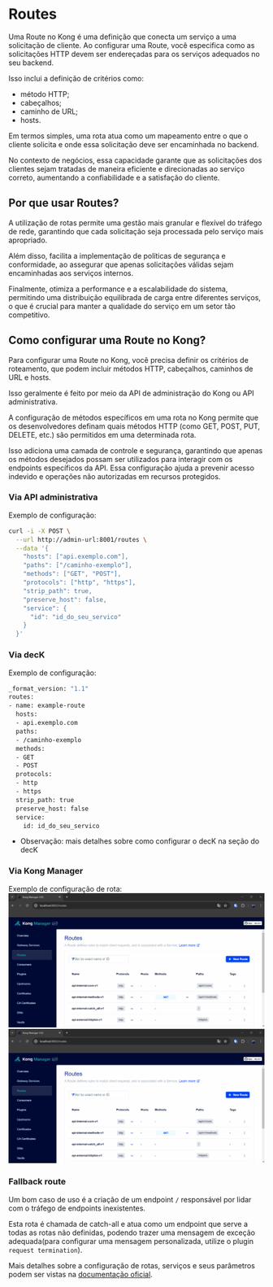 # Routes

Uma Route no Kong é uma definição que conecta um serviço a uma solicitação de cliente. Ao configurar uma Route, você especifica como as solicitações HTTP devem ser endereçadas para os serviços adequados no seu backend.

Isso inclui a definição de critérios como:

- método HTTP;
- cabeçalhos;
- caminho de URL;
- hosts.

Em termos simples, uma rota atua como um mapeamento entre o que o cliente solicita e onde essa solicitação deve ser encaminhada no backend.

No contexto de negócios, essa capacidade garante que as solicitações dos clientes sejam tratadas de maneira eficiente e direcionadas ao serviço correto, aumentando a confiabilidade e a satisfação do cliente.

## Por que usar Routes?

A utilização de rotas permite uma gestão mais granular e flexível do tráfego de rede, garantindo que cada solicitação seja processada pelo serviço mais apropriado.

Além disso, facilita a implementação de políticas de segurança e conformidade, ao assegurar que apenas solicitações válidas sejam encaminhadas aos serviços internos.

Finalmente, otimiza a performance e a escalabilidade do sistema, permitindo uma distribuição equilibrada de carga entre diferentes serviços, o que é crucial para manter a qualidade do serviço em um setor tão competitivo.

## Como configurar uma Route no Kong?

Para configurar uma Route no Kong, você precisa definir os critérios de roteamento, que podem incluir métodos HTTP, cabeçalhos, caminhos de URL e hosts.

Isso geralmente é feito por meio da API de administração do Kong ou API administrativa.

A configuração de métodos específicos em uma rota no Kong permite que os desenvolvedores definam quais métodos HTTP (como GET, POST, PUT, DELETE, etc.) são permitidos em uma determinada rota.

Isso adiciona uma camada de controle e segurança, garantindo que apenas os métodos desejados possam ser utilizados para interagir com os endpoints específicos da API. Essa configuração ajuda a prevenir acesso indevido e operações não autorizadas em recursos protegidos.

### Via API administrativa

Exemplo de configuração:

```bash
curl -i -X POST \
  --url http://admin-url:8001/routes \
  --data '{
    "hosts": ["api.exemplo.com"],
    "paths": ["/caminho-exemplo"],
    "methods": ["GET", "POST"],
    "protocols": ["http", "https"],
    "strip_path": true,
    "preserve_host": false,
    "service": {
      "id": "id_do_seu_servico"
    }
  }'
```

### Via decK

Exemplo de configuração:

```bash
_format_version: "1.1"
routes:
- name: example-route
  hosts:
  - api.exemplo.com
  paths:
  - /caminho-exemplo
  methods:
  - GET
  - POST
  protocols:
  - http
  - https
  strip_path: true
  preserve_host: false
  service:
    id: id_do_seu_servico
```

- Observação: mais detalhes sobre como configurar o decK na seção do decK

### Via Kong Manager

Exemplo de configuração de rota:
![Routes](/docs/assets/gifs/kong/capacities/routes.gif)
![Routes](../../assets/gifs/kong/capacities/routes.gif)

### Fallback route

Um bom caso de uso é a criação de um endpoint `/` responsável por lidar com o tráfego de endpoints inexistentes.

Esta rota é chamada de catch-all e atua como um endpoint que serve a todas as rotas não definidas, podendo trazer uma mensagem de exceção adequada(para configurar uma mensagem personalizada, utilize o plugin `request termination`).

Mais detalhes sobre a configuração de rotas, serviços e seus parâmetros podem ser vistas na [documentação oficial](https://docs.konghq.com/gateway/latest/get-started/services-and-routes/).
